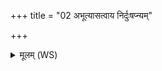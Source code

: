 +++
title = "02 अभूत्यासत्वाय निर्दुःषप्न्यम्"

+++
<details><summary>मूलम् (WS)</summary>

अभूत्यासत्वाय निर्दुःषप्न्यं सृजामि ।  
वसिष्ठारुन्धती मा पातां प्रजापतेः प्रस्तरो बृहस्पतेः केशाः॥ २ ॥  
अदब्धं चक्षुः सुश्रुतौ कर्णावक्षितौ मे प्राणापानौ ।  
हृदया जरसं मा मा हासीर्मध्य मा रिषम् ॥ ३ ॥
</details>